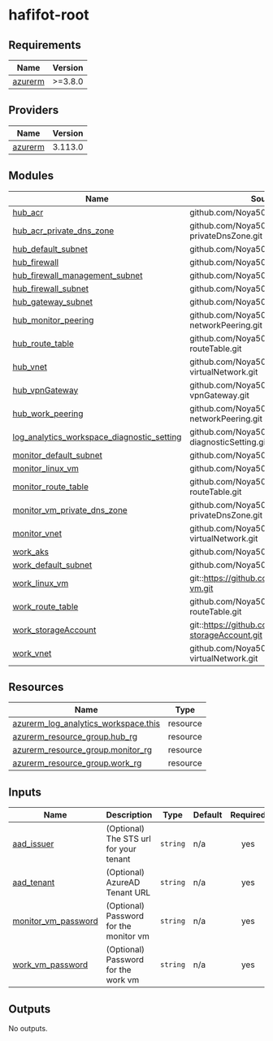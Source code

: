 # hafifot-root
<!-- BEGIN_TF_DOCS -->
## Requirements

| Name | Version |
|------|---------|
| <a name="requirement_azurerm"></a> [azurerm](#requirement\_azurerm) | >=3.8.0 |

## Providers

| Name | Version |
|------|---------|
| <a name="provider_azurerm"></a> [azurerm](#provider\_azurerm) | 3.113.0 |

## Modules

| Name | Source | Version |
|------|--------|---------|
| <a name="module_hub_acr"></a> [hub\_acr](#module\_hub\_acr) | github.com/Noya50/hafifot-acr.git | main |
| <a name="module_hub_acr_private_dns_zone"></a> [hub\_acr\_private\_dns\_zone](#module\_hub\_acr\_private\_dns\_zone) | github.com/Noya50/hafifot-privateDnsZone.git | main |
| <a name="module_hub_default_subnet"></a> [hub\_default\_subnet](#module\_hub\_default\_subnet) | github.com/Noya50/hafifot-subnet.git | main |
| <a name="module_hub_firewall"></a> [hub\_firewall](#module\_hub\_firewall) | github.com/Noya50/hafifot-firewall.git | main |
| <a name="module_hub_firewall_management_subnet"></a> [hub\_firewall\_management\_subnet](#module\_hub\_firewall\_management\_subnet) | github.com/Noya50/hafifot-subnet.git | main |
| <a name="module_hub_firewall_subnet"></a> [hub\_firewall\_subnet](#module\_hub\_firewall\_subnet) | github.com/Noya50/hafifot-subnet.git | main |
| <a name="module_hub_gateway_subnet"></a> [hub\_gateway\_subnet](#module\_hub\_gateway\_subnet) | github.com/Noya50/hafifot-subnet.git | main |
| <a name="module_hub_monitor_peering"></a> [hub\_monitor\_peering](#module\_hub\_monitor\_peering) | github.com/Noya50/hafifot-networkPeering.git | n/a |
| <a name="module_hub_route_table"></a> [hub\_route\_table](#module\_hub\_route\_table) | github.com/Noya50/hafifot-routeTable.git | main |
| <a name="module_hub_vnet"></a> [hub\_vnet](#module\_hub\_vnet) | github.com/Noya50/hafifot-virtualNetwork.git | main |
| <a name="module_hub_vpnGateway"></a> [hub\_vpnGateway](#module\_hub\_vpnGateway) | github.com/Noya50/hafifot-vpnGateway.git | main |
| <a name="module_hub_work_peering"></a> [hub\_work\_peering](#module\_hub\_work\_peering) | github.com/Noya50/hafifot-networkPeering.git | n/a |
| <a name="module_log_analytics_workspace_diagnostic_setting"></a> [log\_analytics\_workspace\_diagnostic\_setting](#module\_log\_analytics\_workspace\_diagnostic\_setting) | github.com/Noya50/hafifot-diagnosticSetting.git | main |
| <a name="module_monitor_default_subnet"></a> [monitor\_default\_subnet](#module\_monitor\_default\_subnet) | github.com/Noya50/hafifot-subnet.git | main |
| <a name="module_monitor_linux_vm"></a> [monitor\_linux\_vm](#module\_monitor\_linux\_vm) | github.com/Noya50/hafifot-vm.git | main |
| <a name="module_monitor_route_table"></a> [monitor\_route\_table](#module\_monitor\_route\_table) | github.com/Noya50/hafifot-routeTable.git | main |
| <a name="module_monitor_vm_private_dns_zone"></a> [monitor\_vm\_private\_dns\_zone](#module\_monitor\_vm\_private\_dns\_zone) | github.com/Noya50/hafifot-privateDnsZone.git | main |
| <a name="module_monitor_vnet"></a> [monitor\_vnet](#module\_monitor\_vnet) | github.com/Noya50/hafifot-virtualNetwork.git | main |
| <a name="module_work_aks"></a> [work\_aks](#module\_work\_aks) | github.com/Noya50/hafifot-aks.git | main |
| <a name="module_work_default_subnet"></a> [work\_default\_subnet](#module\_work\_default\_subnet) | github.com/Noya50/hafifot-subnet.git | main |
| <a name="module_work_linux_vm"></a> [work\_linux\_vm](#module\_work\_linux\_vm) | git::https://github.com/Noya50/hafifot-vm.git | main |
| <a name="module_work_route_table"></a> [work\_route\_table](#module\_work\_route\_table) | github.com/Noya50/hafifot-routeTable.git | main |
| <a name="module_work_storageAccount"></a> [work\_storageAccount](#module\_work\_storageAccount) | git::https://github.com/Noya50/hafifot-storageAccount.git | main |
| <a name="module_work_vnet"></a> [work\_vnet](#module\_work\_vnet) | github.com/Noya50/hafifot-virtualNetwork.git | main |

## Resources

| Name | Type |
|------|------|
| [azurerm_log_analytics_workspace.this](https://registry.terraform.io/providers/hashicorp/azurerm/latest/docs/resources/log_analytics_workspace) | resource |
| [azurerm_resource_group.hub_rg](https://registry.terraform.io/providers/hashicorp/azurerm/latest/docs/resources/resource_group) | resource |
| [azurerm_resource_group.monitor_rg](https://registry.terraform.io/providers/hashicorp/azurerm/latest/docs/resources/resource_group) | resource |
| [azurerm_resource_group.work_rg](https://registry.terraform.io/providers/hashicorp/azurerm/latest/docs/resources/resource_group) | resource |

## Inputs

| Name | Description | Type | Default | Required |
|------|-------------|------|---------|:--------:|
| <a name="input_aad_issuer"></a> [aad\_issuer](#input\_aad\_issuer) | (Optional) The STS url for your tenant | `string` | n/a | yes |
| <a name="input_aad_tenant"></a> [aad\_tenant](#input\_aad\_tenant) | (Optional) AzureAD Tenant URL | `string` | n/a | yes |
| <a name="input_monitor_vm_password"></a> [monitor\_vm\_password](#input\_monitor\_vm\_password) | (Optional) Password for the monitor vm | `string` | n/a | yes |
| <a name="input_work_vm_password"></a> [work\_vm\_password](#input\_work\_vm\_password) | (Optional) Password for the work vm | `string` | n/a | yes |

## Outputs

No outputs.
<!-- END_TF_DOCS -->